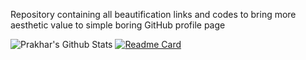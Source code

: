 Repository containing all beautification links and codes to bring more aesthetic value to simple boring GitHub profile page 

![Prakhar's Github Stats](https://github-readme-stats.vercel.app/api?username=SinhaPrakhar38&show_icons=true&theme=dark&border_radius=10&include_all_commits=true&count_private=true&custom_title=PrakharSinha's_Github_Stats)
[![Readme Card](https://SinhaPrakhar38.vercel.app/api/pin/?username=SinhaPrakhar38&repo=SinhaPrakhar38)](https://github.com/SinhaPrakhar38/SinhaPrakhar38)
